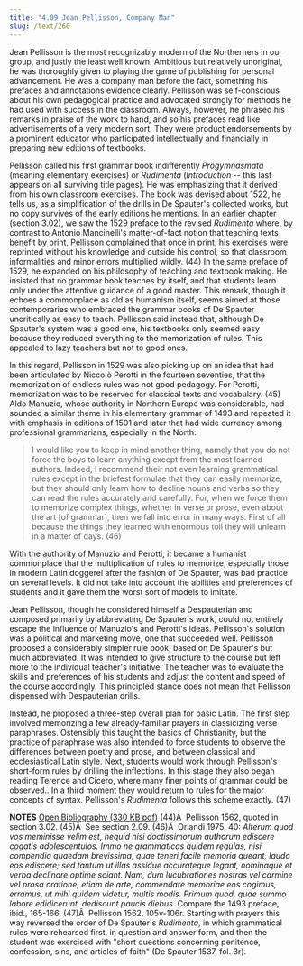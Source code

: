 ```yaml
---
title: "4.09 Jean Pellisson, Company Man"
slug: /text/260
---
```

Jean Pellisson is the most recognizably modern of the Northerners in our group, and justly the least well known. Ambitious but relatively unoriginal, he was thoroughly given to playing the game of publishing for personal advancement. He was a company man before the fact, something his prefaces and annotations evidence clearly. Pellisson was self-conscious about his own pedagogical practice and advocated strongly for methods he had used with success in the classroom. Always, however, he phrased his remarks in praise of the work to hand, and so his prefaces read like advertisements of a very modern sort. They were product endorsements by a prominent educator who participated intellectually and financially in preparing new editions of textbooks.

Pellisson called his first grammar book indifferently <em>Progymnasmata</em> (meaning elementary exercises) or <em>Rudimenta</em> (<em>Introduction</em> -- this last appears on all surviving title pages). He was emphasizing that it derived from his own classroom exercises. The book was devised about 1522, he tells us, as a simplification of the drills in De Spauter's collected works, but no copy survives of the early editions he mentions. In an earlier chapter (section 3.02), we saw the 1529 preface to the revised <em>Rudimenta</em> where, by contrast to Antonio Mancinelli's matter-of-fact notion that teaching texts benefit by print, Pellisson complained that once in print, his exercises were reprinted without his knowledge and outside his control, so that classroom informalities and minor errors multiplied wildly. (44) In the same preface of 1529, he expanded on his philosophy of teaching and textbook making. He insisted that no grammar book teaches by itself, and that students learn only under the attentive guidance of a good master. This remark, though it echoes a commonplace as old as humanism itself, seems aimed at those contemporaries who embraced the grammar books of De Spauter uncritically as easy to teach. Pellisson said instead that, although De Spauter's system was a good one, his textbooks only seemed easy because they reduced everything to the memorization of rules. This appealed to lazy teachers but not to good ones.

In this regard, Pellisson in 1529 was also picking up on an idea that had been articulated by Niccolò Perotti in the fourteen seventies, that the memorization of endless rules was not good pedagogy. For Perotti, memorization was to be reserved for classical texts and vocabulary. (45) Aldo Manuzio, whose authority in Northern Europe was considerable, had sounded a similar theme in his elementary grammar of 1493 and repeated it with emphasis in editions of 1501 and later that had wide currency among professional grammarians, especially in the North:
<blockquote>I would like you to keep in mind another thing, namely that you do not force the boys to learn anything except from the most learned authors. Indeed, I recommend their not even learning grammatical rules except in the briefest formulae that they can easily memorize, but they should only learn how to decline nouns and verbs so they can read the rules accurately and carefully. For, when we force them to memorize complex things, whether in verse or prose, even about the art [of grammar], then we fall into error in many ways. First of all because the things they learned with enormous toil they will unlearn in a matter of days. (46)</blockquote>
With the authority of Manuzio and Perotti, it became a humanist commonplace that the multiplication of rules to memorize, especially those in modern Latin doggerel after the fashion of De Spauter, was bad practice on several levels. It did not take into account the abilities and preferences of students and it gave them the worst sort of models to imitate.

Jean Pellisson, though he considered himself a Despauterian and composed primarily by abbreviating De Spauter's work, could not entirely escape the influence of Manuzio's and Perotti's ideas. Pellisson's solution was a political and marketing move, one that succeeded well. Pellisson proposed a considerably simpler rule book, based on De Spauter's but much abbreviated. It was intended to give structure to the course but left more to the individual teacher's initiative. The teacher was to evaluate the skills and preferences of his students and adjust the content and speed of the course accordingly. This principled stance does not mean that Pellisson dispensed with Despauterian drills.

Instead, he proposed a three-step overall plan for basic Latin. The first step involved memorizing a few already-familiar prayers in classicizing verse paraphrases. Ostensibly this taught the basics of Christianity, but the practice of paraphrase was also intended to force students to observe the differences between poetry and prose, and between classical and ecclesiastical Latin style. Next, students would work through Pellisson's short-form rules by drilling the inflections. In this stage they also began reading Terence and Cicero, where many finer points of grammar could be observed.. In a third moment they would return to rules for the major concepts of syntax. Pellisson's <em>Rudimenta</em> follows this scheme exactly. (47)

<strong>NOTES</strong>
<a href="http://www.humanismforsale.org/bibliography.pdf" target="new">Open Bibliography (330 KB pdf)</a>
(44)Â  Pellisson 1562, quoted in section 3.02.
(45)Â  See section 2.09.
(46)Â  Orlandi 1975, 40: <em>Alterum quod vos meminisse velim est, nequid nisi doctissimorum authorum ediscere cogatis adolescentulos. Immo ne grammaticas quidem regulas, nisi compendia quaedam brevissima, quae teneri facile memoria queant, laudo eos ediscere; sed tantum ut illas assidue accurateque legant, nominaque et verba declinare optime sciant. Nam, dum lucubrationes nostras vel carmine vel prosa oratione, etiam de arte, commendare memoriae eos cogimus, erramus, ut mihi quidem videtur, multis modis. Primum quod, quae summo labore edidicerunt, dediscunt paucis diebus.</em> Compare the 1493 preface, ibid., 165-166.
(47)Â  Pellisson 1562, 105v-106r. Starting with prayers this way reversed the order of De Spauter's <em>Rudimenta</em>, in which grammatical rules were rehearsed first, in question and answer form, and then the student was exercised with "short questions concerning penitence, confession, sins, and articles of faith" (De Spauter 1537, fol. 3r).
